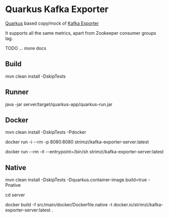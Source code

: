 # Quarkus Kafka Exporter

[Quarkus](https://quarkus.io/) based copy/mock of [Kafka Exporter](https://github.com/danielqsj/kafka_exporter)

It supports all the same metrics, apart from Zookeeper consumer groups lag.

TODO ... more docs

## Build

mvn clean install -DskipTests

## Runner

java -jar server/target/quarkus-app/quarkus-run.jar

## Docker

mvn clean install -DskipTests -Pdocker

docker run -i --rm -p 8080:8080 strimzi/kafka-exporter-server:latest

docker run --rm -it --entrypoint=/bin/sh  strimzi/kafka-exporter-server:latest

## Native

mvn clean install -DskipTests -Dquarkus.container-image.build=true -Pnative

cd server

docker build -f src/main/docker/Dockerfile.native -t docker.io/strimzi/kafka-exporter-server:latest .
